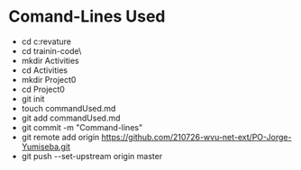 # Comand-Lines Used
- cd c:revature
- cd trainin-code\
- mkdir Activities
- cd Activities
- mkdir Project0
- cd Project0
- git init
- touch commandUsed.md
- git add commandUsed.md
- git commit -m "Command-lines"
- git remote add origin https://github.com/210726-wvu-net-ext/PO-Jorge-Yumiseba.git
- git push --set-upstream origin master